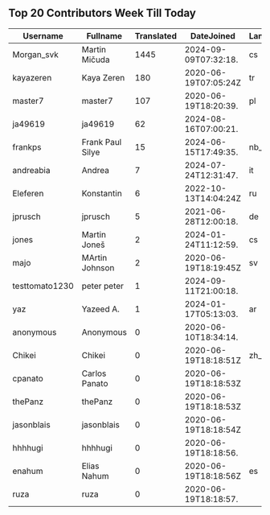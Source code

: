 ## Top 20 Contributors Week Till Today ##
|Username|Fullname|Translated|DateJoined|Language|
|--------|--------|----------|----------|-------|
|Morgan_svk|Martin Mičuda|1445|2024-09-09T07:32:18.|cs|
|kayazeren|Kaya Zeren|180|2020-06-19T07:05:24Z|tr|
|master7|master7|107|2020-06-19T18:20:39.|pl|
|ja49619|ja49619|62|2024-08-16T07:00:21.||
|frankps|Frank Paul Silye|15|2024-06-15T17:49:35.|nb_NO|
|andreabia|Andrea|7|2024-07-24T12:31:47.|it|
|Eleferen|Konstantin|6|2022-10-13T14:04:24Z|ru|
|jprusch|jprusch|5|2021-06-28T12:00:18.|de|
|jones|Martin Joneš|2|2024-01-24T11:12:59.|cs|
|majo|MArtin Johnson|2|2020-06-19T18:19:45Z|sv|
|testtomato1230|peter peter|1|2024-09-11T21:00:18.||
|yaz|Yazeed A.|1|2024-01-17T05:13:03.|ar|
|anonymous|Anonymous|0|2020-06-10T18:34:14.||
|Chikei|Chikei|0|2020-06-19T18:18:51Z|zh_Hant|
|cpanato|Carlos Panato|0|2020-06-19T18:18:53Z||
|thePanz|thePanz|0|2020-06-19T18:18:53Z||
|jasonblais|jasonblais|0|2020-06-19T18:18:54Z||
|hhhhugi|hhhhugi|0|2020-06-19T18:18:56.||
|enahum|Elias  Nahum|0|2020-06-19T18:18:56Z|es|
|ruza|ruza|0|2020-06-19T18:18:57.||
